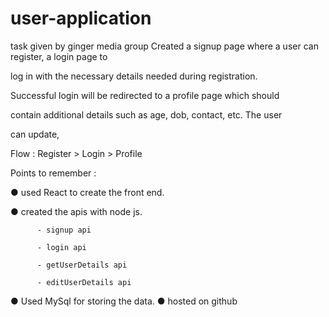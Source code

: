 # user-application
task given by ginger media group
Created a signup page where a user can register, a login page to

log in with the necessary details needed during registration.

Successful login will be redirected to a profile page which should

contain additional details such as age, dob, contact, etc. The user

can update,

Flow : Register > Login > Profile

Points to remember :

 

● used React to create the front end.

● created the apis with node js.

          - signup api

          - login api

          - getUserDetails api

          - editUserDetails api

● Used MySql for storing the data.
● hosted on github


